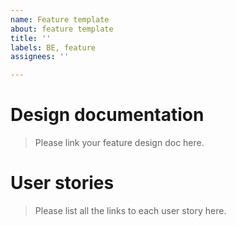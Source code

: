 ```yaml
---
name: Feature template
about: feature template
title: ''
labels: BE, feature
assignees: ''

---
```


# Design documentation
> Please link your feature design doc here.

# User stories
> Please list all the links to each user story here.
